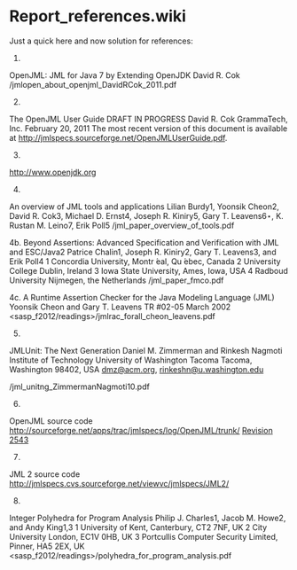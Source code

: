 # Report\_references.wiki #

Just a quick here and now solution for references:


1.
OpenJML: JML for Java 7 by Extending OpenJDK
David R. Cok
<papers articles>/jmlopen\_about\_openjml\_DavidRCok\_2011.pdf


2.
The OpenJML User Guide DRAFT IN PROGRESS
David R. Cok GrammaTech, Inc.
February 20, 2011
The most recent version of this document is available at http://jmlspecs.sourceforge.net/OpenJMLUserGuide.pdf.

3.
http://www.openjdk.org

4.
An overview of JML tools and applications
Lilian Burdy1, Yoonsik Cheon2, David R. Cok3, Michael D. Ernst4, Joseph R. Kiniry5, Gary T. Leavens6⋆, K. Rustan M. Leino7, Erik Poll5
<papers articles>/jml\_paper\_overview\_of\_tools.pdf

4b.
Beyond Assertions: Advanced Specification and Verification with JML and ESC/Java2
Patrice Chalin1, Joseph R. Kiniry2, Gary T. Leavens3, and Erik Poll4
1	Concordia University, Montr ́eal, Qu ́ebec, Canada 2	University College Dublin, Ireland 3	Iowa State University, Ames, Iowa, USA 4	Radboud University Nijmegen, the Netherlands
<papers articles>/jml\_paper\_fmco.pdf

4c.
A Runtime Assertion Checker for the Java Modeling Language (JML) Yoonsik Cheon and Gary T. Leavens
TR #02-05 March 2002
<sasp\_f2012/readings>/jmlrac\_forall\_cheon\_leavens.pdf

5.
JMLUnit: The Next Generation
Daniel M. Zimmerman and Rinkesh Nagmoti
Institute of Technology University of Washington Tacoma Tacoma, Washington 98402, USA dmz@acm.org, rinkeshn@u.washington.edu

<papers articles>/jml\_unitng\_ZimmermanNagmoti10.pdf

6.
OpenJML source code
http://sourceforge.net/apps/trac/jmlspecs/log/OpenJML/trunk/
[Revision 2543](https://code.google.com/p/sasp-f2012-jml-and-more/source/detail?r=2543)

7.
JML 2 source code
http://jmlspecs.cvs.sourceforge.net/viewvc/jmlspecs/JML2/



8.
Integer Polyhedra for Program Analysis
Philip J. Charles1, Jacob M. Howe2, and Andy King1,3
1	University of Kent, Canterbury, CT2 7NF, UK 2	City University London, EC1V 0HB, UK 3	Portcullis Computer Security Limited, Pinner, HA5 2EX, UK
<sasp\_f2012/readings>/polyhedra\_for\_program\_analysis.pdf

